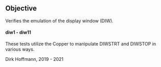 ## Objective

Verifies the emulation of the display window (DIW).

#### diw1 - diw11

These tests utilize the Copper to manipulate DIWSTRT and DIWSTOP in various ways.


Dirk Hoffmann, 2019 - 2021
